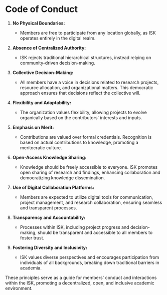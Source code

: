 # Code of Conduct


1. **No Physical Boundaries:**
    - Members are free to participate from any location globally, as ISK operates entirely in the digital realm.

2. **Absence of Centralized Authority:**
    - ISK rejects traditional hierarchical structures, instead relying on community-driven decision-making.

3. **Collective Decision-Making:**
    - All members have a voice in decisions related to research projects, resource allocation, and organizational matters. This democratic approach ensures that decisions reflect the collective will.

4. **Flexibility and Adaptability:**
    - The organization values flexibility, allowing projects to evolve organically based on the contributors' interests and inputs.

5. **Emphasis on Merit:**
    - Contributions are valued over formal credentials. Recognition is based on actual contributions to knowledge, promoting a meritocratic culture.

6. **Open-Access Knowledge Sharing:**
    - Knowledge should be freely accessible to everyone. ISK promotes open sharing of research and findings, enhancing collaboration and democratizing knowledge dissemination.

7. **Use of Digital Collaboration Platforms:**
    - Members are expected to utilize digital tools for communication, project management, and research collaboration, ensuring seamless and transparent processes.

8. **Transparency and Accountability:**
    - Processes within ISK, including project progress and decision-making, should be transparent and accessible to all members to foster trust.

9. **Fostering Diversity and Inclusivity:**
    - ISK values diverse perspectives and encourages participation from individuals of all backgrounds, breaking down traditional barriers in academia.

These principles serve as a guide for members' conduct and interactions within the ISK, promoting a decentralized, open, and inclusive academic environment.